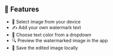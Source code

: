 ## 🚀 Features

- 📁 Select image from your device  
- ✍️ Add your own watermark text  
- 🌈 Choose text color from a dropdown  
- 🔍 Preview the watermarked image in the app  
- 💾 Save the edited image locally
